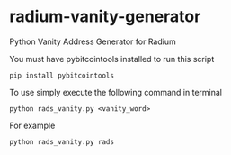# radium-vanity-generator
Python Vanity Address Generator for Radium

You must have pybitcointools installed to run this script

	pip install pybitcointools

To use simply execute the following command in terminal

	python rads_vanity.py <vanity_word>

For example

	python rads_vanity.py rads


